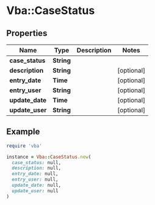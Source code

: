 # Vba::CaseStatus

## Properties

| Name | Type | Description | Notes |
| ---- | ---- | ----------- | ----- |
| **case_status** | **String** |  |  |
| **description** | **String** |  | [optional] |
| **entry_date** | **Time** |  | [optional] |
| **entry_user** | **String** |  | [optional] |
| **update_date** | **Time** |  | [optional] |
| **update_user** | **String** |  | [optional] |

## Example

```ruby
require 'vba'

instance = Vba::CaseStatus.new(
  case_status: null,
  description: null,
  entry_date: null,
  entry_user: null,
  update_date: null,
  update_user: null
)
```

